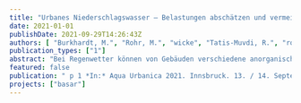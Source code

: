 ```yaml
---
title: "Urbanes Niederschlagswasser – Belastungen abschätzen und vermeiden"
date: 2021-01-01
publishDate: 2021-09-29T14:26:43Z
authors: [ "Burkhardt, M.", "Rohr, M.", "wicke", "Tatis-Muvdi, R.", "rouault", "Zerball-van Baar, P.", "Dünnbier, U." ]
publication_types: ["1"]
abstract: "Bei Regenwetter können von Gebäuden verschiedene anorganische und organische Stoffe in die Gewässer gelangen. Um solche Stoffeinträge zu bilanzieren, wurden in Berlin die Stoffemissionen in zwei Untersuchungsgebieten erfasst und mittels Modellierung die Emissionsdynamik und Belastungen in Gewässern abgeschätzt. Die Ergebnisse zeigen beispielsweise, dass vor allem von den Westfassaden der Wirkstoff Diuron emittiert. Obwohl im vorgestellten Untersuchungsgebiet nur 1 % der Stoffemission in den Regenkanal bzw. das Gewässer gelangt, können vor allem bei kleinen Gewässern kritische Konzentrationen auftreten. Die überwiegende Fracht verblieb im Gebiet oder versickerte. Um solche Stoffbelastungen zu vermeiden, bieten sich verschiedene Maßnahmen an der Quelle oder nachgeschaltet an. Die entwickelten Vorschläge sind für die Praxis umsetzungsorientiert ausgelegt und zielen auf Fassaden, Dächer und die Grundstücksentwässerung."
featured: false
publication: " p 1 *In:* Aqua Urbanica 2021. Innsbruck. 13. / 14. September 2021"
projects: ["basar"]
---
```


